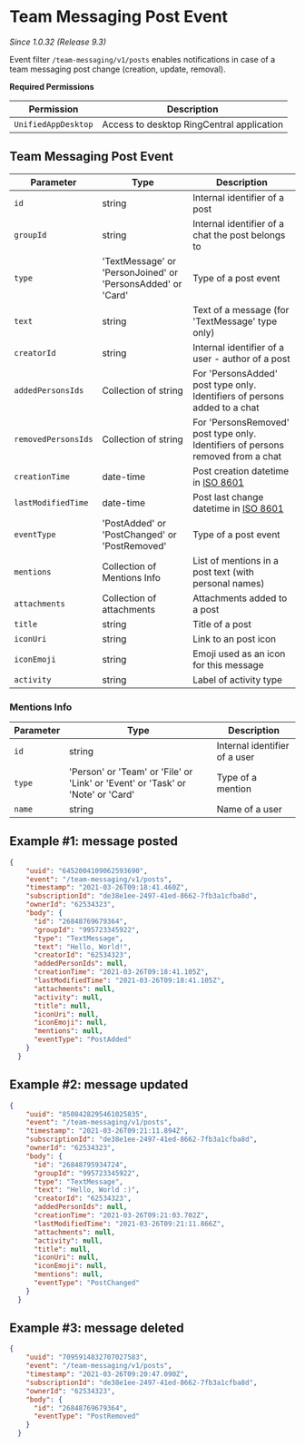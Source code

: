 # Team Messaging Post Event

*Since 1.0.32 (Release 9.3)*

Event filter `/team-messaging/v1/posts` enables notifications in case of a team messaging post change (creation, update, removal).

**Required Permissions**

| Permission     | Description           |
|----------------|-----------------------|
| `UnifiedAppDesktop`| Access to desktop RingCentral application |

## Team Messaging Post Event

| Parameter | Type | Description |
|-----------|------|-------------|
| `id` | string | Internal identifier of a post |
| `groupId` | string | Internal identifier of a chat the post belongs to |
| `type` | 'TextMessage' or 'PersonJoined' or 'PersonsAdded' or 'Card' | Type of a post event |
| `text` | string | Text of a message (for 'TextMessage' type only) |
| `creatorId` |string| Internal identifier of a user - author of a post |
| `addedPersonsIds`| Collection of string | For 'PersonsAdded' post type only. Identifiers of persons added to a chat|
| `removedPersonsIds`| Collection of string | For 'PersonsRemoved' post type only. Identifiers of persons removed from a chat|
| `creationTime` | date-time | Post creation datetime in [ISO 8601](https://en.wikipedia.org/wiki/ISO_8601) |
| `lastModifiedTime`| date-time | Post last change datetime in [ISO 8601](https://en.wikipedia.org/wiki/ISO_8601) |
| `eventType` | 'PostAdded' or 'PostChanged' or 'PostRemoved' | Type of a post event |
| `mentions` | Collection of Mentions Info | List of mentions in a post text (with personal names) |
| `attachments`| Collection of attachments| Attachments added to a post |
| `title` | string | Title of a post |
| `iconUri` | string | Link to an post icon |
| `iconEmoji` | string | Emoji used as an icon for this message |
| `activity`  | string | Label of activity type |

### Mentions Info

| Parameter | Type | Description |
|-----------|------|-------------|
| `id` | string | Internal identifier of a user |
| `type` | 'Person' or 'Team' or 'File' or 'Link' or 'Event' or 'Task' or 'Note' or 'Card'| Type of a mention |
| `name` | string | Name of a user |


## Example #1: message posted

```json
{
    "uuid": "6452004109062593690",
    "event": "/team-messaging/v1/posts",
    "timestamp": "2021-03-26T09:18:41.460Z",
    "subscriptionId": "de38e1ee-2497-41ed-8662-7fb3a1cfba8d",
    "ownerId": "62534323",
    "body": {
      "id": "26848769679364",
      "groupId": "995723345922",
      "type": "TextMessage",
      "text": "Hello, World!",
      "creatorId": "62534323",
      "addedPersonIds": null,
      "creationTime": "2021-03-26T09:18:41.105Z",
      "lastModifiedTime": "2021-03-26T09:18:41.105Z",
      "attachments": null,
      "activity": null,
      "title": null,
      "iconUri": null,
      "iconEmoji": null,
      "mentions": null,
      "eventType": "PostAdded"
    }
  }

```

## Example #2: message updated

```json
{
    "uuid": "8508428295461025835",
    "event": "/team-messaging/v1/posts",
    "timestamp": "2021-03-26T09:21:11.894Z",
    "subscriptionId": "de38e1ee-2497-41ed-8662-7fb3a1cfba8d",
    "ownerId": "62534323",
    "body": {
      "id": "26848795934724",
      "groupId": "995723345922",
      "type": "TextMessage",
      "text": "Hello, World :)",
      "creatorId": "62534323",
      "addedPersonIds": null,
      "creationTime": "2021-03-26T09:21:03.702Z",
      "lastModifiedTime": "2021-03-26T09:21:11.866Z",
      "attachments": null,
      "activity": null,
      "title": null,
      "iconUri": null,
      "iconEmoji": null,
      "mentions": null,
      "eventType": "PostChanged"
    }
  }
```

## Example #3: message deleted

```json
{
    "uuid": "7095914832707027583",
    "event": "/team-messaging/v1/posts",
    "timestamp": "2021-03-26T09:20:47.090Z",
    "subscriptionId": "de38e1ee-2497-41ed-8662-7fb3a1cfba8d",
    "ownerId": "62534323",
    "body": {
      "id": "26848769679364",
      "eventType": "PostRemoved"
    }
  }
```
